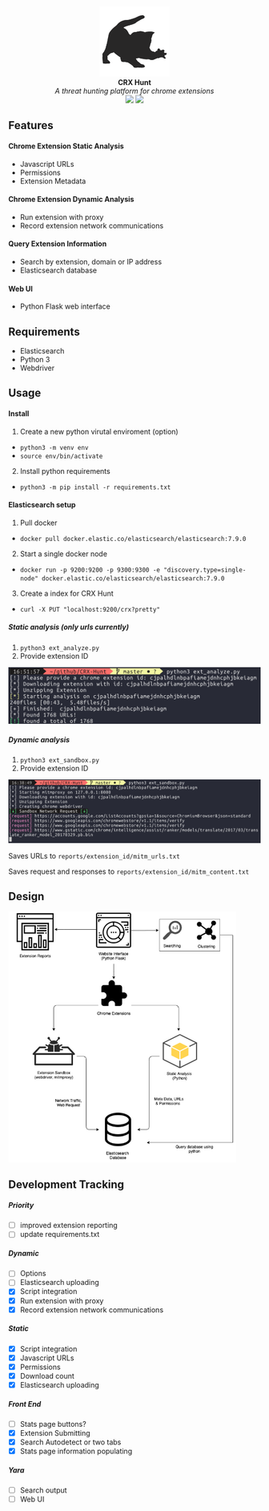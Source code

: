 <p align="center">
  <img alt="CRX Hunt" src="https://github.com/colincowie/CRX-Hunt/raw/master/static/logo.png" height="140" />
  <br>
  <b>CRX Hunt</b>
  <br>
  <i>A threat hunting platform for chrome extensions</i>
  <br>
  <img src="https://img.shields.io/github/last-commit/colincowie/CRX-Hunt"/> <img src="https://img.shields.io/github/repo-size/colincowie/CRX-Hunt"/>
</p>


## Features
#### Chrome Extension Static Analysis
- Javascript URLs
- Permissions
- Extension Metadata
#### Chrome Extension Dynamic Analysis
- Run extension with proxy
- Record extension network communications
#### Query Extension Information
- Search by extension, domain or IP address
- Elasticsearch database
#### Web UI
- Python Flask web interface

## Requirements
- Elasticsearch
- Python 3
- Webdriver

## Usage
#### Install

1. Create a new python virutal enviroment (option)
  - `python3 -m venv env`
  - `source env/bin/activate`

2. Install python requirements
  - `python3 -m pip install -r requirements.txt`

#### Elasticsearch setup
1. Pull docker
  - `docker pull docker.elastic.co/elasticsearch/elasticsearch:7.9.0`
2. Start a single docker node
  - `docker run -p 9200:9200 -p 9300:9300 -e "discovery.type=single-node" docker.elastic.co/elasticsearch/elasticsearch:7.9.0`
3. Create a index for CRX Hunt
  - `curl -X PUT "localhost:9200/crx?pretty"`

##### Static analysis (only urls currently)
1. `python3 ext_analyze.py`
2. Provide extension ID
<img src="https://github.com/colincowie/CRX-Hunt/raw/master/static/github/analyze_demo.png"/>

##### Dynamic analysis
1. `python3 ext_sandbox.py`
2. Provide extension ID
<img src="https://github.com/colincowie/CRX-Hunt/raw/master/static/github/dynamic_demo.png"/>

Saves URLs to `reports/extension_id/mitm_urls.txt`

Saves request and responses to `reports/extension_id/mitm_content.txt`

## Design
<img src="https://github.com/colincowie/CRX-Hunt/raw/master/diagram.png" height="500"/>

## Development Tracking
##### Priority
- [ ] improved extension reporting
- [ ] update requirements.txt
##### Dynamic
- [ ] Options
- [ ] Elasticsearch uploading
- [x] Script integration
- [x] Run extension with proxy
- [x] Record extension network communications
##### Static
- [x] Script integration
- [x] Javascript URLs
- [x] Permissions
- [x] Download count
- [x] Elasticsearch uploading
##### Front End
- [ ] Stats page buttons?
- [x] Extension Submitting
- [x] Search Autodetect or two tabs
- [x] Stats page information populating
##### Yara
- [ ] Search output
- [ ] Web UI
